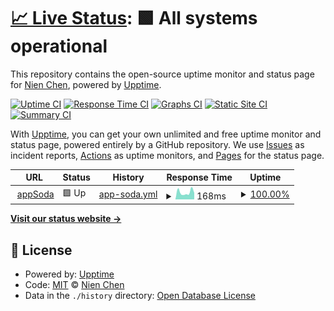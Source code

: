 # [📈 Live Status](https://status.appsoda.net): <!--live status--> **🟩 All systems operational**

This repository contains the open-source uptime monitor and status page for [Nien Chen](https://www.nien.com), powered by [Upptime](https://github.com/upptime/upptime).

[![Uptime CI](https://github.com/chennien/status.appsoda.net/workflows/Uptime%20CI/badge.svg)](https://github.com/chennien/status.appsoda.net/actions?query=workflow%3A%22Uptime+CI%22)
[![Response Time CI](https://github.com/chennien/status.appsoda.net/workflows/Response%20Time%20CI/badge.svg)](https://github.com/chennien/status.appsoda.net/actions?query=workflow%3A%22Response+Time+CI%22)
[![Graphs CI](https://github.com/chennien/status.appsoda.net/workflows/Graphs%20CI/badge.svg)](https://github.com/chennien/status.appsoda.net/actions?query=workflow%3A%22Graphs+CI%22)
[![Static Site CI](https://github.com/chennien/status.appsoda.net/workflows/Static%20Site%20CI/badge.svg)](https://github.com/chennien/status.appsoda.net/actions?query=workflow%3A%22Static+Site+CI%22)
[![Summary CI](https://github.com/chennien/status.appsoda.net/workflows/Summary%20CI/badge.svg)](https://github.com/chennien/status.appsoda.net/actions?query=workflow%3A%22Summary+CI%22)

With [Upptime](https://upptime.js.org), you can get your own unlimited and free uptime monitor and status page, powered entirely by a GitHub repository. We use [Issues](https://github.com/chennien/status.appsoda.net/issues) as incident reports, [Actions](https://github.com/chennien/status.appsoda.net/actions) as uptime monitors, and [Pages](https://status.appsoda.net) for the status page.

<!--start: status pages-->
<!-- This summary is generated by Upptime (https://github.com/upptime/upptime) -->
<!-- Do not edit this manually, your changes will be overwritten -->
<!-- prettier-ignore -->
| URL | Status | History | Response Time | Uptime |
| --- | ------ | ------- | ------------- | ------ |
| <img alt="" src="https://appsoda.net/favicon.ico" height="13"> [appSoda](https://appsoda.net/robots.txt) | 🟩 Up | [app-soda.yml](https://github.com/chennien/status.appsoda.net/commits/HEAD/history/app-soda.yml) | <details><summary><img alt="Response time graph" src="./graphs/app-soda/response-time-week.png" height="20"> 168ms</summary><br><a href="https://status.appsoda.net/history/app-soda"><img alt="Response time 161" src="https://img.shields.io/endpoint?url=https%3A%2F%2Fraw.githubusercontent.com%2Fchennien%2Fstatus.appsoda.net%2FHEAD%2Fapi%2Fapp-soda%2Fresponse-time.json"></a><br><a href="https://status.appsoda.net/history/app-soda"><img alt="24-hour response time 129" src="https://img.shields.io/endpoint?url=https%3A%2F%2Fraw.githubusercontent.com%2Fchennien%2Fstatus.appsoda.net%2FHEAD%2Fapi%2Fapp-soda%2Fresponse-time-day.json"></a><br><a href="https://status.appsoda.net/history/app-soda"><img alt="7-day response time 168" src="https://img.shields.io/endpoint?url=https%3A%2F%2Fraw.githubusercontent.com%2Fchennien%2Fstatus.appsoda.net%2FHEAD%2Fapi%2Fapp-soda%2Fresponse-time-week.json"></a><br><a href="https://status.appsoda.net/history/app-soda"><img alt="30-day response time 158" src="https://img.shields.io/endpoint?url=https%3A%2F%2Fraw.githubusercontent.com%2Fchennien%2Fstatus.appsoda.net%2FHEAD%2Fapi%2Fapp-soda%2Fresponse-time-month.json"></a><br><a href="https://status.appsoda.net/history/app-soda"><img alt="1-year response time 165" src="https://img.shields.io/endpoint?url=https%3A%2F%2Fraw.githubusercontent.com%2Fchennien%2Fstatus.appsoda.net%2FHEAD%2Fapi%2Fapp-soda%2Fresponse-time-year.json"></a></details> | <details><summary><a href="https://status.appsoda.net/history/app-soda">100.00%</a></summary><a href="https://status.appsoda.net/history/app-soda"><img alt="All-time uptime 100.00%" src="https://img.shields.io/endpoint?url=https%3A%2F%2Fraw.githubusercontent.com%2Fchennien%2Fstatus.appsoda.net%2FHEAD%2Fapi%2Fapp-soda%2Fuptime.json"></a><br><a href="https://status.appsoda.net/history/app-soda"><img alt="24-hour uptime 100.00%" src="https://img.shields.io/endpoint?url=https%3A%2F%2Fraw.githubusercontent.com%2Fchennien%2Fstatus.appsoda.net%2FHEAD%2Fapi%2Fapp-soda%2Fuptime-day.json"></a><br><a href="https://status.appsoda.net/history/app-soda"><img alt="7-day uptime 100.00%" src="https://img.shields.io/endpoint?url=https%3A%2F%2Fraw.githubusercontent.com%2Fchennien%2Fstatus.appsoda.net%2FHEAD%2Fapi%2Fapp-soda%2Fuptime-week.json"></a><br><a href="https://status.appsoda.net/history/app-soda"><img alt="30-day uptime 100.00%" src="https://img.shields.io/endpoint?url=https%3A%2F%2Fraw.githubusercontent.com%2Fchennien%2Fstatus.appsoda.net%2FHEAD%2Fapi%2Fapp-soda%2Fuptime-month.json"></a><br><a href="https://status.appsoda.net/history/app-soda"><img alt="1-year uptime 100.00%" src="https://img.shields.io/endpoint?url=https%3A%2F%2Fraw.githubusercontent.com%2Fchennien%2Fstatus.appsoda.net%2FHEAD%2Fapi%2Fapp-soda%2Fuptime-year.json"></a></details>

<!--end: status pages-->

[**Visit our status website →**](https://status.appsoda.net)

## 📄 License

- Powered by: [Upptime](https://github.com/upptime/upptime)
- Code: [MIT](./LICENSE) © [Nien Chen](https://www.nien.com)
- Data in the `./history` directory: [Open Database License](https://opendatacommons.org/licenses/odbl/1-0/)
